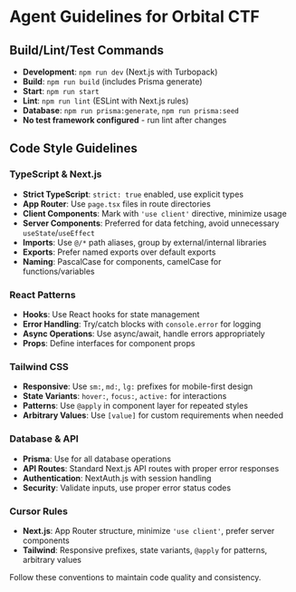 # Agent Guidelines for Orbital CTF

## Build/Lint/Test Commands
- **Development**: `npm run dev` (Next.js with Turbopack)
- **Build**: `npm run build` (includes Prisma generate)
- **Start**: `npm run start`
- **Lint**: `npm run lint` (ESLint with Next.js rules)
- **Database**: `npm run prisma:generate`, `npm run prisma:seed`
- **No test framework configured** - run lint after changes

## Code Style Guidelines

### TypeScript & Next.js
- **Strict TypeScript**: `strict: true` enabled, use explicit types
- **App Router**: Use `page.tsx` files in route directories
- **Client Components**: Mark with `'use client'` directive, minimize usage
- **Server Components**: Preferred for data fetching, avoid unnecessary `useState`/`useEffect`
- **Imports**: Use `@/*` path aliases, group by external/internal libraries
- **Exports**: Prefer named exports over default exports
- **Naming**: PascalCase for components, camelCase for functions/variables

### React Patterns
- **Hooks**: Use React hooks for state management
- **Error Handling**: Try/catch blocks with `console.error` for logging
- **Async Operations**: Use async/await, handle errors appropriately
- **Props**: Define interfaces for component props

### Tailwind CSS
- **Responsive**: Use `sm:`, `md:`, `lg:` prefixes for mobile-first design
- **State Variants**: `hover:`, `focus:`, `active:` for interactions
- **Patterns**: Use `@apply` in component layer for repeated styles
- **Arbitrary Values**: Use `[value]` for custom requirements when needed

### Database & API
- **Prisma**: Use for all database operations
- **API Routes**: Standard Next.js API routes with proper error responses
- **Authentication**: NextAuth.js with session handling
- **Security**: Validate inputs, use proper error status codes

### Cursor Rules
- **Next.js**: App Router structure, minimize `'use client'`, prefer server components
- **Tailwind**: Responsive prefixes, state variants, `@apply` for patterns, arbitrary values

Follow these conventions to maintain code quality and consistency.